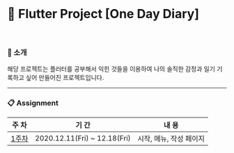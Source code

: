
<br>

# :blue_book: Flutter Project [One Day Diary]

<br>

### :house_with_garden: 소개 

해당 프로젝트는 플러터를 공부해서 익힌 것들을 이용하여 나의 솔직한 감정과 일기 기록하고 싶어 만들어진 프로젝트입니다. 

 
<hr>


### :clipboard: Assignment 
|주 차|기 간|내 용|
|------|---|---|
|[1주차](https://github.com/toast-ceo/flutter_emotion_diary/blob/progress/1.%20firstweek/first%20week.gif?raw=true)|2020.12.11(Fri) ~ 12.18(Fri)|시작, 메뉴, 작성 페이지|
